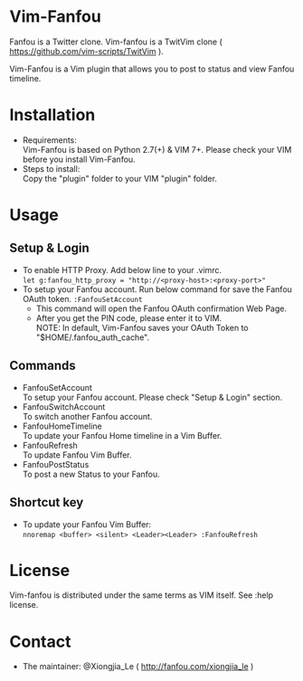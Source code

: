 # Vim-Fanfou

Fanfou is a Twitter clone. 
Vim-fanfou is a TwitVim clone ( https://github.com/vim-scripts/TwitVim ).

Vim-Fanfou is a Vim plugin that allows you to post to status and
view Fanfou timeline.

# Installation
 - Requirements:   
   Vim-Fanfou is based on Python 2.7(+) & VIM 7+.
   Please check your VIM before you install Vim-Fanfou.
 - Steps to install:   
   Copy the "plugin" folder to your VIM "plugin" folder.

# Usage
## Setup & Login
 - To enable HTTP Proxy. Add below line to your .vimrc.  
   `let g:fanfou_http_proxy = "http://<proxy-host>:<proxy-port>"`
 - To setup your Fanfou account. Run below command for save the Fanfou OAuth token. 
   `:FanfouSetAccount`  
   - This command will open the Fanfou OAuth confirmation Web Page.
   - After you get the PIN code, please enter it to VIM.   
   NOTE: In default, Vim-Fanfou saves your OAuth Token
         to "$HOME/.fanfou_auth_cache".

## Commands
 - FanfouSetAccount   
   To setup your Fanfou account. Please check "Setup & Login" section.
 - FanfouSwitchAccount   
   To switch another Fanfou account.
 - FanfouHomeTimeline   
   To update your Fanfou Home timeline in a Vim Buffer.
 - FanfouRefresh   
   To update Fanfou Vim Buffer.
 - FanfouPostStatus    
   To post a new Status to your Fanfou.

## Shortcut key
 - To update your Fanfou Vim Buffer:   
   `nnoremap <buffer> <silent> <Leader><Leader> :FanfouRefresh`

# License
Vim-fanfou is distributed under the same terms as VIM itself. See :help license.

# Contact
 - The maintainer: @Xiongjia_Le ( http://fanfou.com/xiongjia_le ) 

